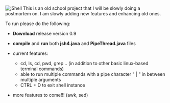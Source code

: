 # 
![jShell](https://cloud.githubusercontent.com/assets/6965317/12196553/71d83158-b5a3-11e5-827e-986fe43d362b.png)
This is an old school project that I will be slowly doing a postmortem on. I am slowly adding new features and enhancing old ones. 

To run please do the following:
* **Download** release version 0.9
* **compile** and **run** both **jsh4.java** and **PipeThread.java** files
* current features:
  * cd, ls, cd, pwd, grep .. (in addition to other basic linux-based terminal commands)
  * able to run multiple commands with a pipe character " | " in between multiple arguments
  * CTRL + D to exit shell instance
  
* more features to come!!!  (awk, sed) 
